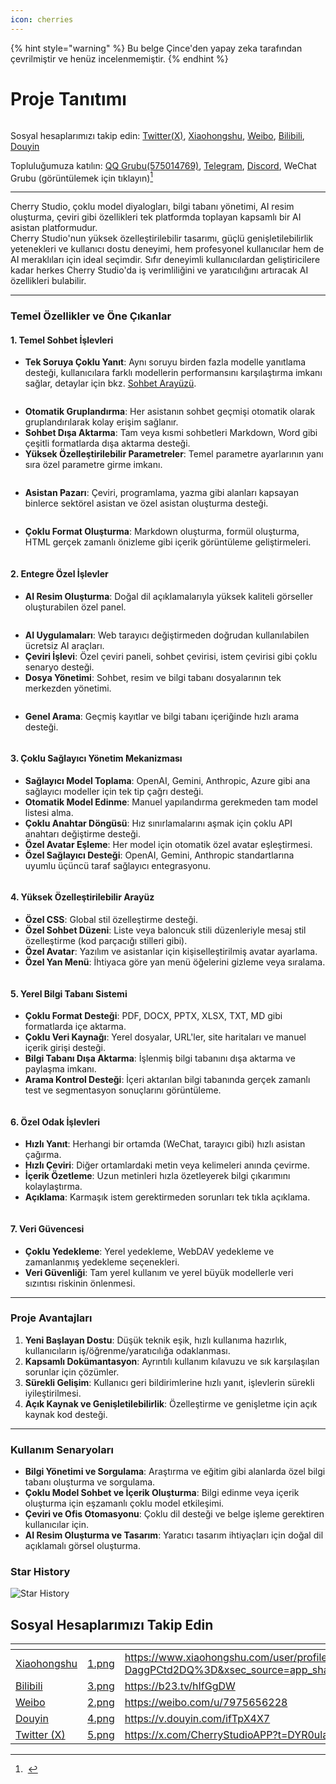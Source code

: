 ```yaml
---
icon: cherries
---
```


{% hint style="warning" %}
Bu belge Çince'den yapay zeka tarafından çevrilmiştir ve henüz incelenmemiştir.
{% endhint %}

# Proje Tanıtımı

<figure><img src=".gitbook/assets/docs-readme-banner1.png" alt=""><figcaption></figcaption></figure>

Sosyal hesaplarımızı takip edin: [Twitter(X)](https://x.com/CherryStudioAPP), [Xiaohongshu](https://www.xiaohongshu.com/user/profile/662b6853000000000b031d9a), [Weibo](https://weibo.com/u/7975656228), [Bilibili](https://space.bilibili.com/3546657515898892), [Douyin](https://www.douyin.com/user/MS4wLjABAAAAmw9A54m5J0hHVMQY5eGrVJ-EHDoOS0hgJ6M1F9MN2Tn2V163A0xrC4_KVzfmQSxC)

Topluluğumuza katılın: [QQ Grubu(575014769)](https://qm.qq.com/q/lo0D4qVZKi), [Telegram](https://t.me/CherryStudioAI), [Discord](https://discord.gg/wez8HtpxqQ), WeChat Grubu (görüntülemek için tıklayın)[^1]

***

Cherry Studio, çoklu model diyalogları, bilgi tabanı yönetimi, AI resim oluşturma, çeviri gibi özellikleri tek platformda toplayan kapsamlı bir AI asistan platformudur.\
Cherry Studio'nun yüksek özelleştirilebilir tasarımı, güçlü genişletilebilirlik yetenekleri ve kullanıcı dostu deneyimi, hem profesyonel kullanıcılar hem de AI meraklıları için ideal seçimdir. Sıfır deneyimli kullanıcılardan geliştiricilere kadar herkes Cherry Studio'da iş verimliliğini ve yaratıcılığını artıracak AI özellikleri bulabilir.

***

### **Temel Özellikler ve Öne Çıkanlar**

#### **1. Temel Sohbet İşlevleri**

* **Tek Soruya Çoklu Yanıt**: Aynı soruyu birden fazla modelle yanıtlama desteği, kullanıcılara farklı modellerin performansını karşılaştırma imkanı sağlar, detaylar için bkz. [Sohbet Arayüzü](cherrystudio/preview/chat.md).

<figure><img src=".gitbook/assets/docs-readme-1 (1).png" alt=""><figcaption></figcaption></figure>

* **Otomatik Gruplandırma**: Her asistanın sohbet geçmişi otomatik olarak gruplandırılarak kolay erişim sağlanır.
* **Sohbet Dışa Aktarma**: Tam veya kısmi sohbetleri Markdown, Word gibi çeşitli formatlarda dışa aktarma desteği.
* **Yüksek Özelleştirilebilir Parametreler**: Temel parametre ayarlarının yanı sıra özel parametre girme imkanı.

<figure><img src=".gitbook/assets/docs-readme-2 (2).png" alt=""><figcaption></figcaption></figure>

* **Asistan Pazarı**: Çeviri, programlama, yazma gibi alanları kapsayan binlerce sektörel asistan ve özel asistan oluşturma desteği.

<figure><img src=".gitbook/assets/docs-readme-4.png" alt=""><figcaption></figcaption></figure>

* **Çoklu Format Oluşturma**: Markdown oluşturma, formül oluşturma, HTML gerçek zamanlı önizleme gibi içerik görüntüleme geliştirmeleri.

<figure><img src=".gitbook/assets/docs-readme-3 (1).png" alt=""><figcaption></figcaption></figure>

#### **2. Entegre Özel İşlevler**

* **AI Resim Oluşturma**: Doğal dil açıklamalarıyla yüksek kaliteli görseller oluşturabilen özel panel.

<figure><img src=".gitbook/assets/docs-readme-5.png" alt=""><figcaption></figcaption></figure>

* **AI Uygulamaları**: Web tarayıcı değiştirmeden doğrudan kullanılabilen ücretsiz AI araçları.
* **Çeviri İşlevi**: Özel çeviri paneli, sohbet çevirisi, istem çevirisi gibi çoklu senaryo desteği.
* **Dosya Yönetimi**: Sohbet, resim ve bilgi tabanı dosyalarının tek merkezden yönetimi.

<figure><img src=".gitbook/assets/docs-readme-6.png" alt=""><figcaption></figcaption></figure>

* **Genel Arama**: Geçmiş kayıtlar ve bilgi tabanı içeriğinde hızlı arama desteği.

<figure><img src=".gitbook/assets/docs-readme-7.png" alt=""><figcaption></figcaption></figure>

#### **3. Çoklu Sağlayıcı Yönetim Mekanizması**

* **Sağlayıcı Model Toplama**: OpenAI, Gemini, Anthropic, Azure gibi ana sağlayıcı modeller için tek tip çağrı desteği.
* **Otomatik Model Edinme**: Manuel yapılandırma gerekmeden tam model listesi alma.
* **Çoklu Anahtar Döngüsü**: Hız sınırlamalarını aşmak için çoklu API anahtarı değiştirme desteği.
* **Özel Avatar Eşleme**: Her model için otomatik özel avatar eşleştirmesi.
* **Özel Sağlayıcı Desteği**: OpenAI, Gemini, Anthropic standartlarına uyumlu üçüncü taraf sağlayıcı entegrasyonu.

<figure><img src=".gitbook/assets/docs-readme-8.png" alt=""><figcaption></figcaption></figure>

#### **4. Yüksek Özelleştirilebilir Arayüz**

* **Özel CSS**: Global stil özelleştirme desteği.
* **Özel Sohbet Düzeni**: Liste veya baloncuk stili düzenleriyle mesaj stil özelleştirme (kod parçacığı stilleri gibi).
* **Özel Avatar**: Yazılım ve asistanlar için kişiselleştirilmiş avatar ayarlama.
* **Özel Yan Menü**: İhtiyaca göre yan menü öğelerini gizleme veya sıralama.

<figure><img src=".gitbook/assets/docs-readme-9.png" alt=""><figcaption></figcaption></figure>

#### **5. Yerel Bilgi Tabanı Sistemi**

* **Çoklu Format Desteği**: PDF, DOCX, PPTX, XLSX, TXT, MD gibi formatlarda içe aktarma.
* **Çoklu Veri Kaynağı**: Yerel dosyalar, URL'ler, site haritaları ve manuel içerik girişi desteği.
* **Bilgi Tabanı Dışa Aktarma**: İşlenmiş bilgi tabanını dışa aktarma ve paylaşma imkanı.
* **Arama Kontrol Desteği**: İçeri aktarılan bilgi tabanında gerçek zamanlı test ve segmentasyon sonuçlarını görüntüleme.

<figure><img src=".gitbook/assets/docs-readme-10.png" alt=""><figcaption></figcaption></figure>

#### **6. Özel Odak İşlevleri**

* **Hızlı Yanıt**: Herhangi bir ortamda (WeChat, tarayıcı gibi) hızlı asistan çağırma.
* **Hızlı Çeviri**: Diğer ortamlardaki metin veya kelimeleri anında çevirme.
* **İçerik Özetleme**: Uzun metinleri hızla özetleyerek bilgi çıkarımını kolaylaştırma.
* **Açıklama**: Karmaşık istem gerektirmeden sorunları tek tıkla açıklama.

<figure><img src=".gitbook/assets/docs-readme-11.png" alt=""><figcaption></figcaption></figure>

#### **7. Veri Güvencesi**

* **Çoklu Yedekleme**: Yerel yedekleme, WebDAV yedekleme ve zamanlanmış yedekleme seçenekleri.
* **Veri Güvenliği**: Tam yerel kullanım ve yerel büyük modellerle veri sızıntısı riskinin önlenmesi.

***

### **Proje Avantajları**

1. **Yeni Başlayan Dostu**: Düşük teknik eşik, hızlı kullanıma hazırlık, kullanıcıların iş/öğrenme/yaratıcılığa odaklanması.
2. **Kapsamlı Dokümantasyon**: Ayrıntılı kullanım kılavuzu ve sık karşılaşılan sorunlar için çözümler.
3. **Sürekli Gelişim**: Kullanıcı geri bildirimlerine hızlı yanıt, işlevlerin sürekli iyileştirilmesi.
4. **Açık Kaynak ve Genişletilebilirlik**: Özelleştirme ve genişletme için açık kaynak kod desteği.

***

### **Kullanım Senaryoları**

* **Bilgi Yönetimi ve Sorgulama**: Araştırma ve eğitim gibi alanlarda özel bilgi tabanı oluşturma ve sorgulama.
* **Çoklu Model Sohbet ve İçerik Oluşturma**: Bilgi edinme veya içerik oluşturma için eşzamanlı çoklu model etkileşimi.
* **Çeviri ve Ofis Otomasyonu**: Çoklu dil desteği ve belge işleme gerektiren kullanıcılar için.
* **AI Resim Oluşturma ve Tasarım**: Yaratıcı tasarım ihtiyaçları için doğal dil açıklamalı görsel oluşturma.

### Star History

![Star History](https://urlscan.io/liveshot/?width=1300\&height=620\&url=https://cherrystarhistory.ocool.online/)

## Sosyal Hesaplarımızı Takip Edin

<table data-view="cards"><thead><tr><th></th><th data-hidden data-card-cover data-type="files"></th><th data-hidden data-card-target data-type="content-ref"></th></tr></thead><tbody><tr><td><a href="https://www.xiaohongshu.com/user/profile/662b6853000000000b031d9a?xsec_token=YB_1nKvlH4r5hPYVVbbsNHF8Y6n6AKlm5-DaggPCtd2DQ%3D&#x26;xsec_source=app_share&#x26;xhsshare=CopyLink&#x26;appuid=662b6853000000000b031d9a&#x26;apptime=1738627324&#x26;share_id=ace5db41b5954fab8d98a2a7865a62bc&#x26;share_channel=copy_link">Xiaohongshu</a></td><td><a href=".gitbook/assets/1.png">1.png</a></td><td><a href="https://www.xiaohongshu.com/user/profile/662b6853000000000b031d9a?xsec_token=YB_1nKvlH4r5hPYVVbbsNHF8Y6n6AKlm5-DaggPCtd2DQ%3D&#x26;xsec_source=app_share&#x26;xhsshare=CopyLink&#x26;appuid=662b6853000000000b031d9a&#x26;apptime=1738627324&#x26;share_id=ace5db41b5954fab8d98a2a7865a62bc&#x26;share_channel=copy_link">https://www.xiaohongshu.com/user/profile/662b6853000000000b031d9a?xsec_token=YB_1nKvlH4r5hPYVVbbsNHF8Y6n6AKlm5-DaggPCtd2DQ%3D&#x26;xsec_source=app_share&#x26;xhsshare=CopyLink&#x26;appuid=662b6853000000000b031d9a&#x26;apptime=1738627324&#x26;share_id=ace5db41b5954fab8d98a2a7865a62bc&#x26;share_channel=copy_link</a></td></tr><tr><td><a href="https://b23.tv/hIfGgDW">Bilibili</a></td><td><a href=".gitbook/assets/3.png">3.png</a></td><td><a href="https://b23.tv/hIfGgDW">https://b23.tv/hIfGgDW</a></td></tr><tr><td><a href="https://weibo.com/u/7975656228">Weibo</a></td><td><a href=".gitbook/assets/2.png">2.png</a></td><td><a href="https://weibo.com/u/7975656228">https://weibo.com/u/7975656228</a></td></tr><tr><td><a href="https://v.douyin.com/ifTpX4X7">Douyin</a></td><td><a href=".gitbook/assets/4.png">4.png</a></td><td><a href="https://v.douyin.com/ifTpX4X7">https://v.douyin.com/ifTpX4X7</a></td></tr><tr><td><a href="https://x.com/CherryStudioAPP?t=DYR0ulaLur-bO4Us3bG79A&#x26;s=05">Twitter (X)</a></td><td><a href=".gitbook/assets/5.png">5.png</a></td><td><a href="https://x.com/CherryStudioAPP?t=DYR0ulaLur-bO4Us3bG79A&#x26;s=05">https://x.com/CherryStudioAPP?t=DYR0ulaLur-bO4Us3bG79A&#x26;s=05</a></td></tr></tbody></table>

[^1]: <img src=".gitbook/assets/微信群二维码.png" alt="" data-size="original">